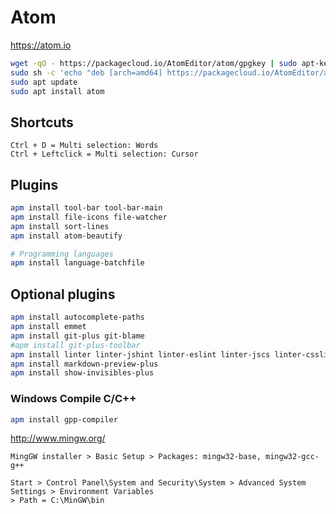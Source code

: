 # Atom

https://atom.io

```bash
wget -qO - https://packagecloud.io/AtomEditor/atom/gpgkey | sudo apt-key add -
sudo sh -c 'echo "deb [arch=amd64] https://packagecloud.io/AtomEditor/atom/any/ any main" > /etc/apt/sources.list.d/atom.list'
sudo apt update
sudo apt install atom
```

## Shortcuts

```text
Ctrl + D = Multi selection: Words
Ctrl + Leftclick = Multi selection: Cursor
```

## Plugins

```bash
apm install tool-bar tool-bar-main
apm install file-icons file-watcher
apm install sort-lines
apm install atom-beautify

# Programming languages
apm install language-batchfile
```

## Optional plugins

```bash
apm install autocomplete-paths
apm install emmet
apm install git-plus git-blame
#apm install git-plus-toolbar
apm install linter linter-jshint linter-eslint linter-jscs linter-csslint linter-sass-lint
apm install markdown-preview-plus
apm install show-invisibles-plus
```

### Windows Compile C/C++

```bash
apm install gpp-compiler
```

http://www.mingw.org/

```text
MingGW installer > Basic Setup > Packages: mingw32-base, mingw32-gcc-g++

Start > Control Panel\System and Security\System > Advanced System Settings > Environment Variables
> Path = C:\MinGW\bin
```
